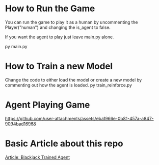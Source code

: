 # How to Run the Game
You can run the game to play it as a human by uncommenting the Player("human") and changing the is_agent to false.

If you want the agent to play just leave main.py alone. 

py main.py

# How to Train a new Model
Change the code to either load the model or create a new model by commenting out how the agent is loaded.
py train_reinforce.py

# Agent Playing Game


https://github.com/user-attachments/assets/eba1966e-0b81-457a-a847-9094bad16968




# Basic Article about this repo

[Article: Blackjack Trained Agent](https://www.drewgoldsberry.com/posts/blackjack-trained-agent)

